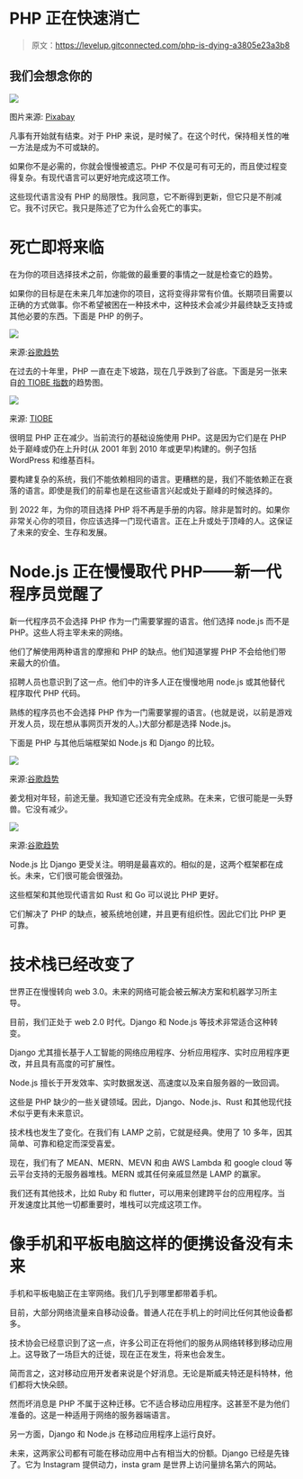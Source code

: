 # PHP 正在快速消亡

> 原文：<https://levelup.gitconnected.com/php-is-dying-a3805e23a3b8>

## 我们会想念你的

![](img/d80500f47df5678d0ba494f7fb0d465f.png)

图片来源: [Pixabay](https://pixabay.com/illustrations/php-elephant-blue-elephant-toy-2066704/)

凡事有开始就有结束。对于 PHP 来说，是时候了。在这个时代，保持相关性的唯一方法是成为不可或缺的。

如果你不是必需的，你就会慢慢被遗忘。PHP 不仅是可有可无的，而且使过程变得复杂。有现代语言可以更好地完成这项工作。

这些现代语言没有 PHP 的局限性。我同意，它不断得到更新，但它只是不削减它。我不讨厌它。我只是陈述了它为什么会死亡的事实。

# 死亡即将来临

在为你的项目选择技术之前，你能做的最重要的事情之一就是检查它的趋势。

如果你的目标是在未来几年加速你的项目，这将变得非常有价值。长期项目需要以正确的方式做事。你不希望被困在一种技术中，这种技术会减少并最终缺乏支持或其他必要的东西。下面是 PHP 的例子。

![](img/b82c41c89cf74c15d88703b1e9c582c1.png)

来源:[谷歌趋势](https://trends.google.com/trends/explore?date=all&q=%2Fm%2F060kv)

在过去的十年里，PHP 一直在走下坡路，现在几乎跌到了谷底。下面是另一张来自[的 TIOBE 指数](https://www.tiobe.com/tiobe-index/php/)的趋势图。

![](img/698dcb9634c35137610bcf763e4d5d34.png)

来源: [TIOBE](https://www.tiobe.com/tiobe-index/php/)

很明显 PHP 正在减少。当前流行的基础设施使用 PHP。这是因为它们是在 PHP 处于巅峰或仍在上升时(从 2001 年到 2010 年或更早)构建的。例子包括 WordPress 和维基百科。

要构建复杂的系统，我们不能依赖相同的语言。更糟糕的是，我们不能依赖正在衰落的语言。即使是我们的前辈也是在这些语言兴起或处于巅峰的时候选择的。

到 2022 年，为你的项目选择 PHP 将不再是手册的内容。除非是暂时的。如果你非常关心你的项目，你应该选择一门现代语言。正在上升或处于顶峰的人。这保证了未来的安全、生存和发展。

# Node.js 正在慢慢取代 PHP——新一代程序员觉醒了

新一代程序员不会选择 PHP 作为一门需要掌握的语言。他们选择 node.js 而不是 PHP。这些人将主宰未来的网络。

他们了解使用两种语言的摩擦和 PHP 的缺点。他们知道掌握 PHP 不会给他们带来最大的价值。

招聘人员也意识到了这一点。他们中的许多人正在慢慢地用 node.js 或其他替代程序取代 PHP 代码。

熟练的程序员也不会选择 PHP 作为一门需要掌握的语言。(也就是说，以前是游戏开发人员，现在想从事网页开发的人。)大部分都是选择 Node.js。

下面是 PHP 与其他后端框架如 Node.js 和 Django 的比较。

![](img/6a9b1f01cbdac8dcdf5773a67e5d4579.png)

来源:[谷歌趋势](https://trends.google.com/trends/explore?date=all&q=%2Fm%2F06y_qx)

姜戈相对年轻，前途无量。我知道它还没有完全成熟。在未来，它很可能是一头野兽。它没有减少。

![](img/ad642ef92384fa3f042e2a4903137ba2.png)

来源:[谷歌趋势](https://trends.google.com/trends/explore?date=all&q=%2Fm%2F0bbxf89)

Node.js 比 Django 更受关注。明明是最喜欢的。相似的是，这两个框架都在成长。未来，它们很可能会很强劲。

这些框架和其他现代语言如 Rust 和 Go 可以说比 PHP 更好。

它们解决了 PHP 的缺点，被系统地创建，并且更有组织性。因此它们比 PHP 更可靠。

# 技术栈已经改变了

世界正在慢慢转向 web 3.0。未来的网络可能会被云解决方案和机器学习所主导。

目前，我们正处于 web 2.0 时代。Django 和 Node.js 等技术非常适合这种转变。

Django 尤其擅长基于人工智能的网络应用程序、分析应用程序、实时应用程序更改，并且具有高度的可扩展性。

Node.js 擅长于开发效率、实时数据发送、高速度以及来自服务器的一致回调。

这些是 PHP 缺少的一些关键领域。因此，Django、Node.js、Rust 和其他现代技术似乎更有未来意识。

技术栈也发生了变化。在我们有 LAMP 之前，它就是经典。使用了 10 多年，因其简单、可靠和稳定而深受喜爱。

现在，我们有了 MEAN、MERN、MEVN 和由 AWS Lambda 和 google cloud 等云平台支持的无服务器堆栈。MERN 或其任何亲戚显然是 LAMP 的赢家。

我们还有其他技术，比如 Ruby 和 flutter，可以用来创建跨平台的应用程序。当开发速度比其他一切都重要时，堆栈可以完成这项工作。

# 像手机和平板电脑这样的便携设备没有未来

手机和平板电脑正在主宰网络。我们几乎到哪里都带着手机。

目前，大部分网络流量来自移动设备。普通人花在手机上的时间比任何其他设备都多。

技术协会已经意识到了这一点，许多公司正在将他们的服务从网络转移到移动应用上。这导致了一场巨大的迁徙，现在正在发生，将来也会发生。

简而言之，这对移动应用开发者来说是个好消息。无论是斯威夫特还是科特林，他们都将大快朵颐。

然而坏消息是 PHP 不属于这种迁移。它不适合移动应用程序。这甚至不是为他们准备的。这是一种适用于网络的服务器端语言。

另一方面，Django 和 Node.js 在移动应用程序上运行良好。

未来，这两家公司都有可能在移动应用中占有相当大的份额。Django 已经是先锋了。它为 Instagram 提供动力，insta gram 是世界上访问量排名第六的网站。